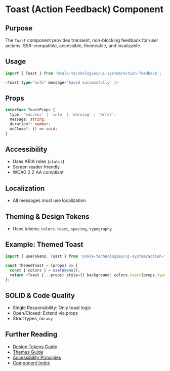 # Toast (Action Feedback) Component

## Purpose
The `Toast` component provides transient, non-blocking feedback for user actions. SSR-compatible, accessible, themeable, and localizable.

## Usage
```typescript
import { Toast } from '@xala-technologies/ui-system/action-feedback';

<Toast type="info" message="Saved successfully" />
```

## Props
```typescript
interface ToastProps {
  type: 'success' | 'info' | 'warning' | 'error';
  message: string;
  duration?: number;
  onClose?: () => void;
}
```

## Accessibility
- Uses ARIA roles (`status`)
- Screen reader friendly
- WCAG 2.2 AA compliant

## Localization
- All messages must use localization

## Theming & Design Tokens
- Uses tokens: `colors.toast`, `spacing`, `typography`

## Example: Themed Toast
```typescript
import { useTokens, Toast } from '@xala-technologies/ui-system/action-feedback';

const ThemedToast = (props) => {
  const { colors } = useTokens();
  return <Toast {...props} style={{ background: colors.toast[props.type] }} />;
};
```

## SOLID & Code Quality
- Single Responsibility: Only toast logic
- Open/Closed: Extend via props
- Strict types, no `any`

## Further Reading
- [Design Tokens Guide](../design-tokens.md)
- [Themes Guide](../themes.md)
- [Accessibility Principles](../architecture.md)
- [Component Index](./README.md)
